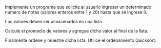 Implemente un programa que solicite al usuario ingresar un determinado número de notas (valores enteros entre 1 y 20) hasta que se ingrese 0.

Los valores deben ser almacenados en una lista

Calcule el promedio de valores y agregue dicho valor al final de la lista.

Finalmente ordene y muestre dicha lista. Utilice el ordenamiento Quicksort.
